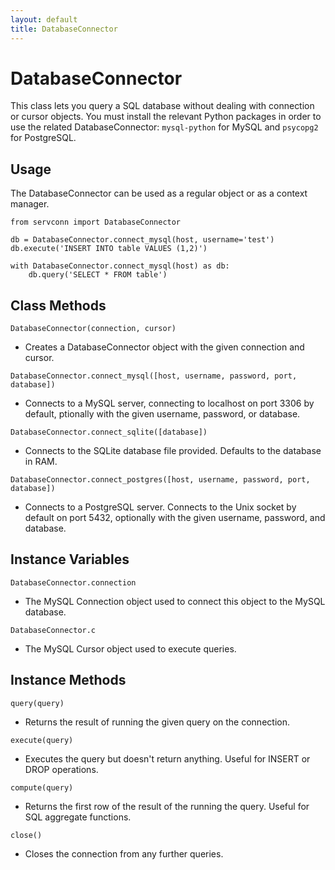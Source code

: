 ```yaml
---
layout: default
title: DatabaseConnector
---
```


DatabaseConnector
=================

This class lets you query a SQL database without dealing with connection or cursor objects. You must install the relevant Python packages in order to use the related DatabaseConnector: `mysql-python` for MySQL and `psycopg2` for PostgreSQL.

Usage
-----

The DatabaseConnector can be used as a regular object or as a context manager.

    from servconn import DatabaseConnector

    db = DatabaseConnector.connect_mysql(host, username='test')
    db.execute('INSERT INTO table VALUES (1,2)')
    
    with DatabaseConnector.connect_mysql(host) as db:
        db.query('SELECT * FROM table')

Class Methods
-------------

`DatabaseConnector(connection, cursor)`

- Creates a DatabaseConnector object with the given connection and cursor.

`DatabaseConnector.connect_mysql([host, username, password, port, database])`

- Connects to a MySQL server, connecting to localhost on port 3306 by default, ptionally with the given username, password, or database.

`DatabaseConnector.connect_sqlite([database])`

- Connects to the SQLite database file provided. Defaults to the database in RAM.

`DatabaseConnector.connect_postgres([host, username, password, port, database])`

- Connects to a PostgreSQL server. Connects to the Unix socket by default on port 5432, optionally with the given username, password, and database.

Instance Variables
------------------

`DatabaseConnector.connection`

- The MySQL Connection object used to connect this object to the MySQL database.

`DatabaseConnector.c`

- The MySQL Cursor object used to execute queries.

Instance Methods
----------------

`query(query)`

- Returns the result of running the given query on the connection.

`execute(query)`

- Executes the query but doesn't return anything. Useful for INSERT or DROP operations.

`compute(query)`

- Returns the first row of the result of the running the query. Useful for SQL aggregate functions.

`close()`

- Closes the connection from any further queries.
